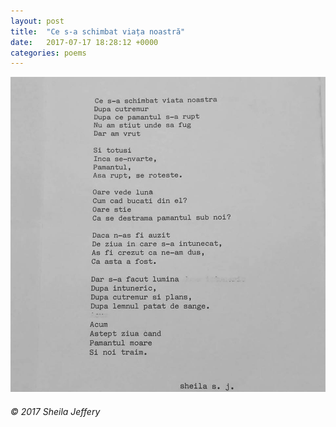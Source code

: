 ```yaml
---
layout: post
title:  "Ce s-a schimbat viața noastră"
date:   2017-07-17 18:28:12 +0000
categories: poems
---
```


![Ce s-a schimbat viața noastră](/assets/ce-s-a-schimbat-viata-noastra.jpg)

###### © 2017 Sheila Jeffery
